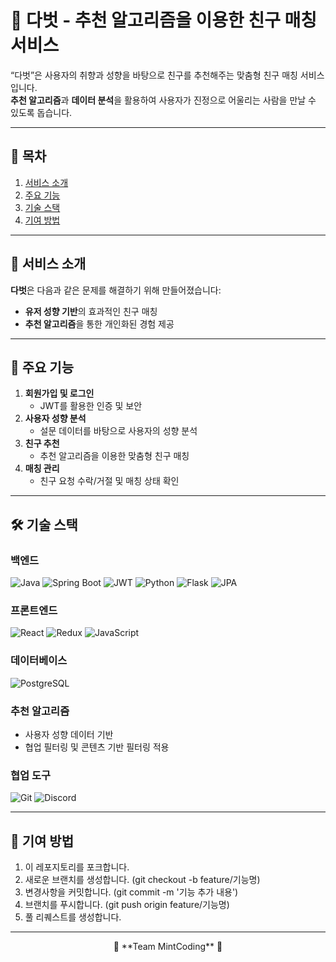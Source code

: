 # 🌟 다벗 - 추천 알고리즘을 이용한 친구 매칭 서비스

“다벗”은 사용자의 취향과 성향을 바탕으로 친구를 추천해주는 맞춤형 친구 매칭 서비스입니다.  
**추천 알고리즘**과 **데이터 분석**을 활용하여 사용자가 진정으로 어울리는 사람을 만날 수 있도록 돕습니다.

---

## 📖 목차
1. [서비스 소개](#📝-서비스-소개)  
2. [주요 기능](#🚀-주요-기능)  
3. [기술 스택](#🛠️-기술-스택)  
4. [기여 방법](#🤝-기여-방법)  

---

## 📝 서비스 소개

**다벗**은 다음과 같은 문제를 해결하기 위해 만들어졌습니다:
- **유저 성향 기반**의 효과적인 친구 매칭
- **추천 알고리즘**을 통한 개인화된 경험 제공

---

## 🚀 주요 기능

1. **회원가입 및 로그인**  
   - JWT를 활용한 인증 및 보안  
2. **사용자 성향 분석**  
   - 설문 데이터를 바탕으로 사용자의 성향 분석  
3. **친구 추천**  
   - 추천 알고리즘을 이용한 맞춤형 친구 매칭  
4. **매칭 관리**  
   - 친구 요청 수락/거절 및 매칭 상태 확인

---
## 🛠️ 기술 스택

### 백엔드
![Java](https://img.shields.io/badge/Java-007396?style=flat-square&logo=java&logoColor=white)
![Spring Boot](https://img.shields.io/badge/Spring%20Boot-6DB33F?style=flat-square&logo=springboot&logoColor=white)
![JWT](https://img.shields.io/badge/JWT-000000?style=flat-square&logo=jsonwebtokens&logoColor=white)
![Python](https://img.shields.io/badge/Python-3776AB?style=flat-square&logo=python&logoColor=white)
![Flask](https://img.shields.io/badge/Flask-000000?style=flat-square&logo=flask&logoColor=white) 
![JPA](https://img.shields.io/badge/JPA-6DB33F?style=flat-square&logo=hibernate&logoColor=white)

### 프론트엔드
![React](https://img.shields.io/badge/React-61DAFB?style=flat-square&logo=react&logoColor=black)
![Redux](https://img.shields.io/badge/Redux-764ABC?style=flat-square&logo=redux&logoColor=white)
![JavaScript](https://img.shields.io/badge/JavaScript-F7DF1E?style=flat-square&logo=javascript&logoColor=black) 

### 데이터베이스
![PostgreSQL](https://img.shields.io/badge/PostgreSQL-336791?style=flat-square&logo=postgresql&logoColor=white)

### 추천 알고리즘
- 사용자 성향 데이터 기반
- 협업 필터링 및 콘텐츠 기반 필터링 적용  

### 협업 도구
![Git](https://img.shields.io/badge/Git-F05032?style=flat-square&logo=git&logoColor=white)
![Discord](https://img.shields.io/badge/Discord-5865F2?style=flat-square&logo=discord&logoColor=white)

---

## 🤝 기여 방법

1. 이 레포지토리를 포크합니다.
2. 새로운 브랜치를 생성합니다. (git checkout -b feature/기능명)
3. 변경사항을 커밋합니다. (git commit -m '기능 추가 내용')
4. 브랜치를 푸시합니다. (git push origin feature/기능명)
5. 풀 리퀘스트를 생성합니다.

---

<div align="center">
  🌟 **Team MintCoding** 🌟  
</div>

